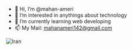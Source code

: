 - 👋 Hi, I’m @mahan-ameri
- 👀 I’m interested in anythings about technology
- 🌱 I’m currently learning web developing
- 📫 My Mail: mahanameri142@gmail.com

![Iran](https://irantours24.com/wp-content/uploads/2017/01/Iranian-Art345524.jpg)
<!---
mahan-ameri/mahan-ameri is a ✨ special ✨ repository because its `README.md` (this file) appears on your GitHub profile.
You can click the Preview link to take a look at your changes.
--->
